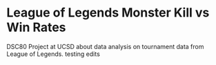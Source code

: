 # League of Legends Monster Kill vs Win Rates
DSC80 Project at UCSD about data analysis on tournament data from League of Legends.
testing edits
